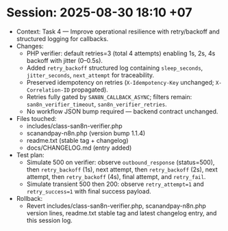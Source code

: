 # Session: 2025-08-30 18:10 +07

- Context: Task 4 — Improve operational resilience with retry/backoff and structured logging for callbacks.
- Changes:
  - PHP verifier: default retries=3 (total 4 attempts) enabling 1s, 2s, 4s backoff with jitter (0–0.5s).
  - Added `retry_backoff` structured log containing `sleep_seconds`, `jitter_seconds`, `next_attempt` for traceability.
  - Preserved idempotency on retries (`X-Idempotency-Key` unchanged; `X-Correlation-ID` propagated).
  - Retries fully gated by `SAN8N_CALLBACK_ASYNC`; filters remain: `san8n_verifier_timeout`, `san8n_verifier_retries`.
  - No workflow JSON bump required — backend contract unchanged.
- Files touched:
  - includes/class-san8n-verifier.php
  - scanandpay-n8n.php (version bump 1.1.4)
  - readme.txt (stable tag + changelog)
  - docs/CHANGELOG.md (entry added)
- Test plan:
  - Simulate 500 on verifier: observe `outbound_response` (status=500), then `retry_backoff` (1s), next attempt, then `retry_backoff` (2s), next attempt, then `retry_backoff` (4s), final attempt, and `retry_fail`.
  - Simulate transient 500 then 200: observe `retry_attempt=1` and `retry_success=1` with final success payload.
- Rollback:
  - Revert includes/class-san8n-verifier.php, scanandpay-n8n.php version lines, readme.txt stable tag and latest changelog entry, and this session log.
